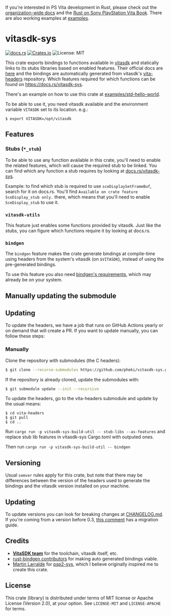 If you're interested in PS Vita development in Rust, please check out the [organization-wide docs](https://github.com/vita-rust) and the [Rust on Sony PlayStation Vita Book](https://vita-rust.github.io/book/).
There are also working examples at [examples](https://github.com/vita-rust/examples).

# vitasdk-sys

[![docs.rs](https://docs.rs/vitasdk-sys/badge.svg)](https://docs.rs/vitasdk-sys/)
[![Crates.io](https://img.shields.io/crates/v/vitasdk-sys.svg)](https://crates.io/crates/vitasdk-sys)
![License: MIT](https://img.shields.io/crates/l/vitasdk-sys.svg)


This crate exports bindings to functions available in [vitasdk](https://vitasdk.org/) and statically links to its stubs libraries based on enabled features. Their official docs are [here](https://docs.vitasdk.org/) and the bindings are automatically generated from vitasdk's [vita-headers](https://github.com/vitasdk/vita-headers) repository. Which features required for which functions can be found on https://docs.rs/vitasdk-sys.

There's an example on how to use this crate at [examples/std-hello-world](examples/std-hello-world).

To be able to use it, you need vitasdk available and the environment variable `VITASDK` set to its location. e.g.:

```
$ export VITASDK=/opt/vitasdk
```

## Features

### Stubs (`*_stub`)

To be able to use any function available in this crate, you'll need to enable
the related features, which will cause the required stub to be linked. You can
find which any function a stub requires by looking at [docs.rs/vitasdk-sys](https://docs.rs/vitasdk-sys).

Example: to find which stub is required to use `sceDisplaySetFrameBuf`, search
for it on docs.rs. You'll find `Available on crate feature SceDisplay_stub only.`
there, which means that you'll need to enable `SceDisplay_stub` to use it.

### `vitasdk-utils`

This feature just enables some functions provided by vitasdk. Just like the
stubs, you can figure which functions require it by looking at docs.rs.

### `bindgen`

The `bindgen` feature makes the crate generate bindings at compile-time
using headers from the system's vitasdk (on `$VITASDK`), instead of using the
pre-generated bindings.

To use this feature you also need [bindgen's requirements](https://rust-lang.github.io/rust-bindgen/requirements.html),
which may already be on your system.

## Manually updating the submodule

## Updating

To update the headers, we have a job that runs on GitHub Actions yearly or on demand that will create a PR. If you want to update manually, you can follow these steps:

### Manually

Clone the repository with submodules (the C headers):

```sh
$ git clone --recurse-submodules https://github.com/pheki/vitasdk-sys.git
```

If the repository is already cloned, update the submodules with:

```sh
$ git submodule update --init --recursive
```

To update the headers, go to the vita-headers submodule and update by the usual means:

```
$ cd vita-headers
$ git pull
$ cd ..
```

Run `cargo run -p vitasdk-sys-build-util -- stub-libs --as-features` and replace stub lib features in vitasdk-sys Cargo.toml with outputed ones.

Then run `cargo run -p vitasdk-sys-build-util -- bindgen`

## Versioning

Usual `semver` rules apply for this crate, but note that there may be differences between the version of the headers used to generate the bindings and the vitasdk version installed on your machine.

## Updating

To update versions you can look for breaking changes at [CHANGELOG.md](CHANGELOG.md).
If you're coming from a version before 0.3, [this comment](https://github.com/vita-rust/vitasdk-sys/issues/20#issuecomment-1782335568) has a migration guide.

## Credits

- [**VitaSDK team**](http://vitasdk.org/) for the toolchain, vitasdk itself, etc.
- [rust-bindgen contributors](https://github.com/rust-lang/rust-bindgen) for making auto generated bindings viable.
- [Martin Larralde](https://github.com/althonos) for [psp2-sys](https://github.com/vita-rust/psp2-sys), which I believe originally inspired me to create this crate.

## License

This crate (library) is distributed under terms of MIT license or Apache License (Version 2.0), at your option.
See `LICENSE-MIT` and `LICENSE-APACHE` for terms.

